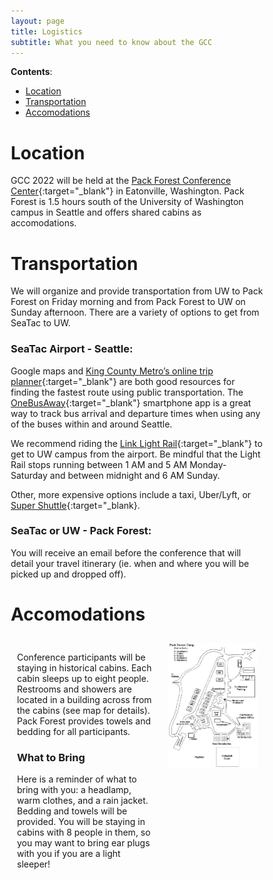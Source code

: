 ```yaml
---
layout: page
title: Logistics
subtitle: What you need to know about the GCC
---
```

__Contents__:
- [Location](#Location)
- [Transportation](#Transportation)
- [Accomodations](#Accomodations)


# Location

GCC 2022 will be held at the [Pack Forest Conference Center](https://www.packforest.org/index.html){:target="_blank"} in Eatonville, Washington. Pack Forest is 1.5 hours south of the University of Washington campus in Seattle and offers shared cabins as accomodations.

# Transportation

We will organize and provide transportation from UW to Pack Forest on Friday morning and from Pack Forest to UW on Sunday afternoon. There are a variety of options to get from SeaTac to UW.

### SeaTac Airport - Seattle:

Google maps and [King County Metro’s online trip planner](http://tripplanner.kingcounty.gov/){:target="_blank"} are both good resources for finding the fastest route using public transportation. The [OneBusAway](http://onebusaway.org/){:target="_blank"} smartphone app is a great way to track bus arrival and departure times when using any of the buses within and around Seattle.

We recommend riding the [Link Light Rail](http://www.soundtransit.org/rider-guide/link-light-rail){:target="_blank"} to get to UW campus from the airport. Be mindful that the Light Rail stops running between 1 AM and 5 AM Monday-Saturday and between midnight and 6 AM Sunday.

Other, more expensive options include a taxi, Uber/Lyft, or [Super Shuttle](http://www.shuttlefare.com/seattle_tacoma_airport_shuttle_sea){:target="_blank}.

### SeaTac or UW - Pack Forest:

You will receive an email before the conference that will detail your travel itinerary (ie. when and where you will be picked up and dropped off).

<style>
* {
  box-sizing: border-box;
}

/* Create two unequal columns that floats next to each other */
.column {
  float: left;
  padding: 10px;
}

.left {
  width: 60%;
}

.right {
  width: 40%;
}

/* Clear floats after the columns */
.row:after {
  content: "";
  display: table;
  clear: both;
}
</style>
<body>

<h1>Accomodations</h1>

<div class="row">
  <div class="column left" style="background-color: site.page-col;">
    <p>Conference participants will be staying in historical cabins. Each cabin sleeps up to eight people. Restrooms and showers are located in a building across from the cabins (see map for details). Pack Forest provides towels and bedding for all participants.</p>
    <h3>What to Bring</h3>
    <p>Here is a reminder of what to bring with you: a headlamp, warm clothes, and a rain jacket. Bedding and towels will be provided. You will be staying in cabins with 8 people in them, so you may want to bring ear plugs with you if you are a light sleeper!</p>
  </div>
  <div class="column right" style="background-color: site.page-col;">
    <img src="/assets/img/pfcc_map.png" alt="Pack Forest Conference Center Map">
  </div>
</div>

</body>

<!-- 
## Accomodations

Conference participants will be staying in historical cabins. Each cabin sleeps up to eight people. Restrooms and showers are located in a building across from the cabins (see map for details). Pack Forest provides towels and bedding for all participants.

### What to Bring

Here is a reminder of what to bring with you: a headlamp, warm clothes, and a rain jacket. Bedding and towels will be provided. You will be staying in cabins with 8 people in them, so you may want to bring ear plugs with you if you are a light sleeper! -->